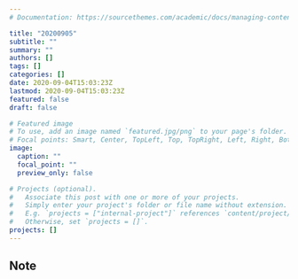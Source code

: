 ```yaml
---
# Documentation: https://sourcethemes.com/academic/docs/managing-content/

title: "20200905"
subtitle: ""
summary: ""
authors: []
tags: []
categories: []
date: 2020-09-04T15:03:23Z
lastmod: 2020-09-04T15:03:23Z
featured: false
draft: false

# Featured image
# To use, add an image named `featured.jpg/png` to your page's folder.
# Focal points: Smart, Center, TopLeft, Top, TopRight, Left, Right, BottomLeft, Bottom, BottomRight.
image:
  caption: ""
  focal_point: ""
  preview_only: false

# Projects (optional).
#   Associate this post with one or more of your projects.
#   Simply enter your project's folder or file name without extension.
#   E.g. `projects = ["internal-project"]` references `content/project/deep-learning/index.md`.
#   Otherwise, set `projects = []`.
projects: []
---
```


## Note

